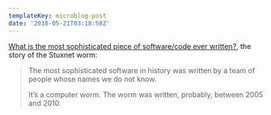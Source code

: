 ```yaml
---
templateKey: microblog-post
date: '2018-05-21T03:18:58Z'
---
```


[What is the most sophisticated piece of software/code ever written?](https://www.quora.com/What-is-the-most-sophisticated-piece-of-software-code-ever-written), the story of the Stuxnet worm:

> The most sophisticated software in history was written by a team of people whose names we do not know.
> 
> It’s a computer worm. The worm was written, probably, between 2005 and 2010.

